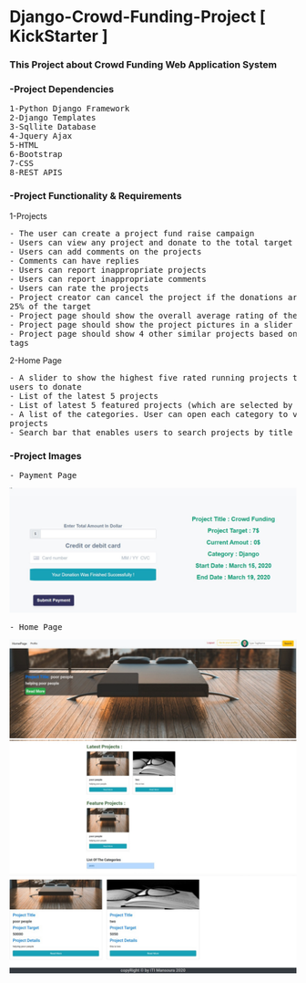 # Django-Crowd-Funding-Project [ KickStarter ]
### This Project about Crowd Funding Web Application System

### -Project Dependencies
<pre>
1-Python Django Framework
2-Django Templates
3-Sqllite Database
4-Jquery Ajax
5-HTML
6-Bootstrap
7-CSS
8-REST APIS
</pre>

### -Project Functionality & Requirements

1-Projects
<pre>
- The user can create a project fund raise campaign
- Users can view any project and donate to the total target ( Using Stripe Api )
- Users can add comments on the projects
- Comments can have replies
- Users can report inappropriate projects
- Users can report inappropriate comments
- Users can rate the projects
- Project creator can cancel the project if the donations are less than
25% of the target
- Project page should show the overall average rating of the project
- Project page should show the project pictures in a slider
- Project page should show 4 other similar projects based on project
tags
</pre>

2-Home Page
<pre>
- A slider to show the highest five rated running projects to encourage
users to donate
- List of the latest 5 projects
- List of latest 5 featured projects (which are selected by the admin)
- A list of the categories. User can open each category to view its
projects
- Search bar that enables users to search projects by title or tag
</pre>


### -Project Images
<pre>
- Payment Page
</pre>
![](project/static/image/onlinePayment.jpg)
<pre>
- Home Page
</pre>
![](project/static/image/Slider.jpeg)
![](project/static/image/Last_and_Feature_Projects.jpeg)
![](project/static/image/View_Projects.jpeg)

